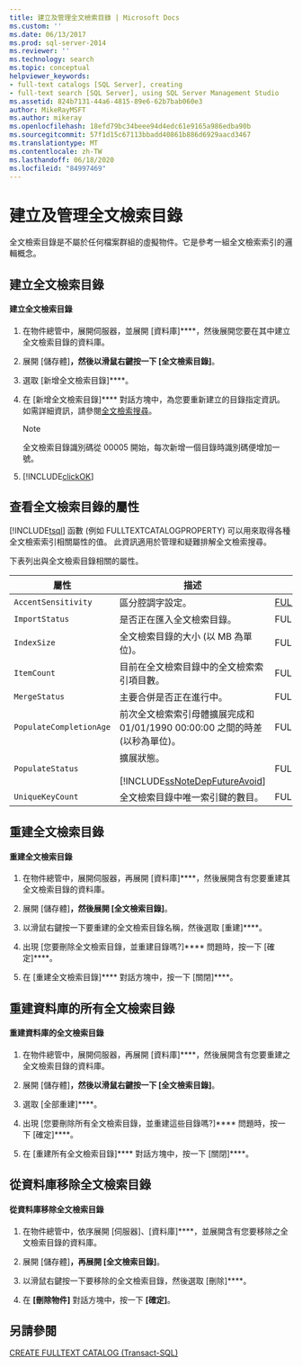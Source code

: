 ```yaml
---
title: 建立及管理全文檢索目錄 | Microsoft Docs
ms.custom: ''
ms.date: 06/13/2017
ms.prod: sql-server-2014
ms.reviewer: ''
ms.technology: search
ms.topic: conceptual
helpviewer_keywords:
- full-text catalogs [SQL Server], creating
- full-text search [SQL Server], using SQL Server Management Studio
ms.assetid: 824b7131-44a6-4815-89e6-62b7bab060e3
author: MikeRayMSFT
ms.author: mikeray
ms.openlocfilehash: 18efd79bc34beee94d4edc61e9165a986edba90b
ms.sourcegitcommit: 57f1d15c67113bbadd40861b886d6929aacd3467
ms.translationtype: MT
ms.contentlocale: zh-TW
ms.lasthandoff: 06/18/2020
ms.locfileid: "84997469"
---
```

# <a name="create-and-manage-full-text-catalogs"></a>建立及管理全文檢索目錄
  全文檢索目錄是不屬於任何檔案群組的虛擬物件。它是參考一組全文檢索索引的邏輯概念。  
  
##  <a name="creating-a-full-text-catalog"></a><a name="creating"></a>建立全文檢索目錄  
  
#### <a name="to-create-a-full-text-catalog"></a>建立全文檢索目錄  
  
1.  在物件總管中，展開伺服器，並展開 [資料庫]****，然後展開您要在其中建立全文檢索目錄的資料庫。  
  
2.  展開 [儲存體]****，然後以滑鼠右鍵按一下 [全文檢索目錄]****。  
  
3.  選取 [新增全文檢索目錄]****。  
  
4.  在 [新增全文檢索目錄]**** 對話方塊中，為您要重新建立的目錄指定資訊。 如需詳細資訊，請參閱[全文檢索搜尋](../../integration-services/general-page-of-integration-services-designers-options.md)。  
  
    > [!NOTE]  
    >  全文檢索目錄識別碼從 00005 開始，每次新增一個目錄時識別碼便增加一號。  
  
5.  [!INCLUDE[clickOK](../../includes/clickok-md.md)]  
  
  
  
##  <a name="viewing-the-properties-of-a-full-text-catalog"></a><a name="props"></a>查看全文檢索目錄的屬性  
 [!INCLUDE[tsql](../../includes/tsql-md.md)] 函數 (例如 FULLTEXTCATALOGPROPERTY) 可以用來取得各種全文檢索索引相關屬性的值。 此資訊適用於管理和疑難排解全文檢索搜尋。  
  
 下表列出與全文檢索目錄相關的屬性。  
  
|屬性|描述|函式|  
|--------------|-----------------|--------------|  
|`AccentSensitivity`|區分腔調字設定。|[FULLTEXTCATALOGPROPERTY](/sql/t-sql/functions/fulltextcatalogproperty-transact-sql)|  
|`ImportStatus`|是否正在匯入全文檢索目錄。|FULLTEXTCATALOGPROPERTY|  
|`IndexSize`|全文檢索目錄的大小 (以 MB 為單位)。|FULLTEXTCATALOGPROPERTY|  
|`ItemCount`|目前在全文檢索目錄中的全文檢索索引項目數。|FULLTEXTCATALOGPROPERTY|  
|`MergeStatus`|主要合併是否正在進行中。|FULLTEXTCATALOGPROPERTY|  
|`PopulateCompletionAge`|前次全文檢索索引母體擴展完成和 01/01/1990 00:00:00 之間的時差 (以秒為單位)。|FULLTEXTCATALOGPROPERTY|  
|`PopulateStatus`|擴展狀態。<br /><br /> [!INCLUDE[ssNoteDepFutureAvoid](../../includes/ssnotedepfutureavoid-md.md)]|FULLTEXTCATALOGPROPERTY|  
|`UniqueKeyCount`|全文檢索目錄中唯一索引鍵的數目。|FULLTEXTCATALOGPROPERTY|  
  
  
  
##  <a name="rebuilding-a-full-text-catalog"></a><a name="rebuildone"></a>重建全文檢索目錄  
  
#### <a name="to-rebuild-a-full-text-catalog"></a>重建全文檢索目錄  
  
1.  在物件總管中，展開伺服器，再展開 [資料庫]****，然後展開含有您要重建其全文檢索目錄的資料庫。  
  
2.  展開 [儲存體]****，然後展開 [全文檢索目錄]****。  
  
3.  以滑鼠右鍵按一下要重建的全文檢索目錄名稱，然後選取 [重建]****。  
  
4.  出現 [您要刪除全文檢索目錄，並重建目錄嗎?]**** 問題時，按一下 [確定]****。  
  
5.  在 [重建全文檢索目錄]**** 對話方塊中，按一下 [關閉]****。  
  
  
  
##  <a name="rebuilding-all-full-text-catalogs-for-a-database"></a><a name="rebuildall"></a>重建資料庫的所有全文檢索目錄  
  
#### <a name="to-rebuild-the-full-text-catalogs-for-a-database"></a>重建資料庫的全文檢索目錄  
  
1.  在物件總管中，展開伺服器，再展開 [資料庫]****，然後展開含有您要重建之全文檢索目錄的資料庫。  
  
2.  展開 [儲存體]****，然後以滑鼠右鍵按一下 [全文檢索目錄]****。  
  
3.  選取 [全部重建]****。  
  
4.  出現 [您要刪除所有全文檢索目錄，並重建這些目錄嗎?]**** 問題時，按一下 [確定]****。  
  
5.  在 [重建所有全文檢索目錄]**** 對話方塊中，按一下 [關閉]****。  
  
  
  
##  <a name="removing-a-full-text-catalog-from-a-database"></a><a name="removing"></a>從資料庫移除全文檢索目錄  
  
#### <a name="to-remove-a-full-text-catalog-from-a-database"></a>從資料庫移除全文檢索目錄  
  
1.  在物件總管中，依序展開 [伺服器]、[資料庫]****，並展開含有您要移除之全文檢索目錄的資料庫。  
  
2.  展開 [儲存體]****，再展開 [全文檢索目錄]****。  
  
3.  以滑鼠右鍵按一下要移除的全文檢索目錄，然後選取 [刪除]****。  
  
4.  在 **[刪除物件]** 對話方塊中，按一下 **[確定]**。  
  
  
  
## <a name="see-also"></a>另請參閱  
 [CREATE FULLTEXT CATALOG &#40;Transact-SQL&#41;](/sql/t-sql/statements/create-fulltext-catalog-transact-sql)  
  
  
